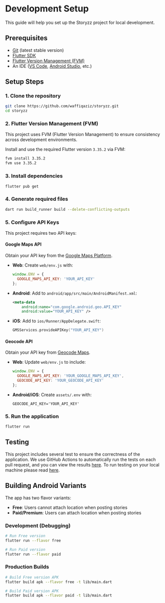 # Development Setup

This guide will help you set up the Storyzz project for local development.

## Prerequisites

- [Git](https://git-scm.com/) (latest stable version)
- [Flutter SDK](https://docs.flutter.dev/get-started/install)
- [Flutter Version Management (FVM)](https://fvm.app/)
- An IDE ([VS Code](https://code.visualstudio.com/download),
[Android Studio](https://developer.android.com/studio), etc.)

## Setup Steps

### 1. Clone the repository

```bash
git clone https://github.com/waffiqaziz/storyzz.git
cd storyzz
```

### 2. Flutter Version Management (FVM)

This project uses FVM (Flutter Version Management) to ensure consistency across
development environments.

Install and use the required Flutter version `3.35.2` via FVM:

```bash
fvm install 3.35.2
fvm use 3.35.2
```

### 3. Install dependencies

```bash
flutter pub get
```

### 4. Generate required files

```bash
dart run build_runner build --delete-conflicting-outputs
```

### 5. Configure API Keys

This project requires two API keys:

#### **Google Maps API**

Obtain your API key from the [Google Maps Platform](https://developers.google.com/maps/get-started#quickstart).

- **Web**: Create `web/env.js` with:

  ```javascript
  window.ENV = {
    GOOGLE_MAPS_API_KEY: 'YOUR_API_KEY'
  };
  ```

- **Android**: Add to `android/app/src/main/AndroidManifest.xml`:

  ```xml
  <meta-data
      android:name="com.google.android.geo.API_KEY"
      android:value="YOUR_API_KEY" />
  ```

- **iOS**: Add to `ios/Runner/AppDelegate.swift`:

  ```swift
  GMSServices.provideAPIKey("YOUR_API_KEY")
  ```

#### **Geocode API**

Obtain your API key from [Geocode Maps](https://geocode.maps.co/).

- **Web**: Update `web/env.js` to include:

  ```javascript
  window.ENV = {
    GOOGLE_MAPS_API_KEY: 'YOUR_GOOGLE_MAPS_API_KEY',
    GEOCODE_API_KEY: 'YOUR_GEOCODE_API_KEY'
  };
  ```

- **Android/iOS**: Create `assets/.env` with:

  ```env
  GEOCODE_API_KEY='YOUR_API_KEY'
  ```

### 5. Run the application

```bash
flutter run
```

## Testing

This project includes several test to ensure the correctness of the application.
We use GitHub Actions  to automatically run the tests on each pull request, and
you can view the results [here](https://github.com/waffiqaziz/storyzz/actions/workflows/flutter_ci_cd.yml).
To run testing on your local machine please read [here](testing.md).

## Building Android Variants

The app has two flavor variants:

- **Free**: Users cannot attach location when posting stories
- **Paid/Premium**: Users can attach location when posting stories

### Development (Debugging)

```bash
# Run Free version
flutter run --flavor free

# Run Paid version
flutter run --flavor paid
```

### Production Builds

```bash
# Build Free version APK
flutter build apk --flavor free -t lib/main.dart

# Build Paid version APK
flutter build apk --flavor paid -t lib/main.dart
```
